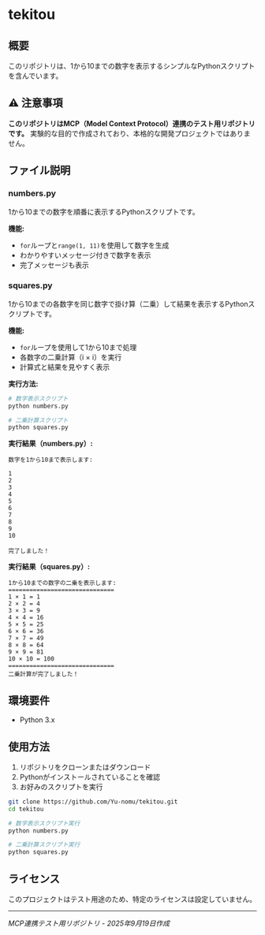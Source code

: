 # tekitou

## 概要
このリポジトリは、1から10までの数字を表示するシンプルなPythonスクリプトを含んでいます。

## ⚠️ 注意事項
**このリポジトリはMCP（Model Context Protocol）連携のテスト用リポジトリです。**
実験的な目的で作成されており、本格的な開発プロジェクトではありません。

## ファイル説明

### numbers.py
1から10までの数字を順番に表示するPythonスクリプトです。

**機能:**
- `for`ループと`range(1, 11)`を使用して数字を生成
- わかりやすいメッセージ付きで数字を表示
- 完了メッセージも表示

### squares.py
1から10までの各数字を同じ数字で掛け算（二乗）して結果を表示するPythonスクリプトです。

**機能:**
- `for`ループを使用して1から10まで処理
- 各数字の二乗計算（i × i）を実行
- 計算式と結果を見やすく表示

**実行方法:**
```bash
# 数字表示スクリプト
python numbers.py

# 二乗計算スクリプト
python squares.py
```

**実行結果（numbers.py）:**
```
数字を1から10まで表示します:

1
2
3
4
5
6
7
8
9
10

完了しました！
```

**実行結果（squares.py）:**
```
1から10までの数字の二乗を表示します:
==============================
1 × 1 = 1
2 × 2 = 4
3 × 3 = 9
4 × 4 = 16
5 × 5 = 25
6 × 6 = 36
7 × 7 = 49
8 × 8 = 64
9 × 9 = 81
10 × 10 = 100
==============================
二乗計算が完了しました！
```

## 環境要件
- Python 3.x

## 使用方法
1. リポジトリをクローンまたはダウンロード
2. Pythonがインストールされていることを確認
3. お好みのスクリプトを実行

```bash
git clone https://github.com/Yu-nomu/tekitou.git
cd tekitou

# 数字表示スクリプト実行
python numbers.py

# 二乗計算スクリプト実行
python squares.py
```

## ライセンス
このプロジェクトはテスト用途のため、特定のライセンスは設定していません。

---
*MCP連携テスト用リポジトリ - 2025年9月19日作成*